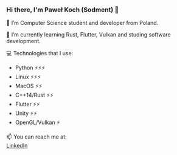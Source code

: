 ### Hi there, I'm Paweł Koch (Sodment) 👋

🔭 I’m Computer Science student and developer from Poland.

🌱 I’m currently learning Rust, Flutter, Vulkan and studing software development.

💻 Technologies that I use:
- Python ⚡⚡⚡
- Linux ⚡⚡⚡
- MacOS ⚡⚡
- C++14/Rust ⚡⚡
- Flutter ⚡⚡
- Unity ⚡⚡
- OpenGL/Vulkan ⚡

📫 You can reach me at:<br>
[LinkedIn](https://www.linkedin.com/in/pawe%C5%82-koch-032149178/)

<!--
**Sodment/Sodment** is a ✨ _special_ ✨ repository because its `README.md` (this file) appears on your GitHub profile.

Here are some ideas to get you started:

- 🔭 I’m currently working on ...
- 🌱 I’m currently learning ...
- 👯 I’m looking to collaborate on ...
- 🤔 I’m looking for help with ...
- 💬 Ask me about ...
- 📫 How to reach me: ...
- 😄 Pronouns: ...
- ⚡ Fun fact: ...
-->
